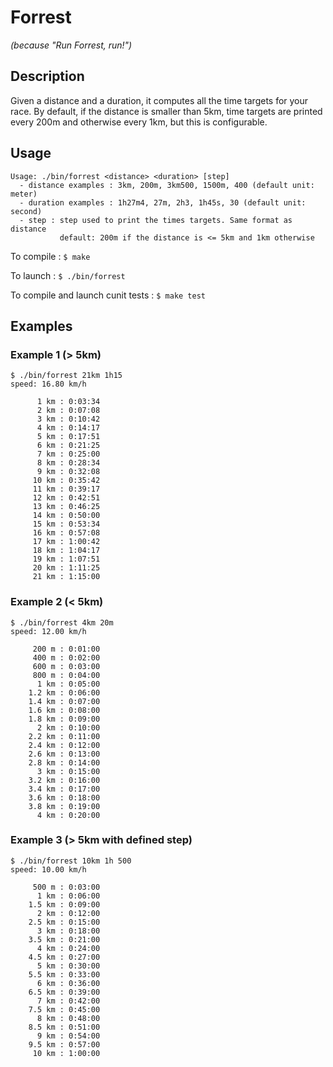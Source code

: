 # Forrest
*(because "Run Forrest, run!")*

## Description

Given a distance and a duration, it computes all the time targets for your race.
By default, if the distance is smaller than 5km, time targets are printed every 200m
and otherwise every 1km, but this is configurable.

## Usage

```
Usage: ./bin/forrest <distance> <duration> [step]
  - distance examples : 3km, 200m, 3km500, 1500m, 400 (default unit: meter)
  - duration examples : 1h27m4, 27m, 2h3, 1h45s, 30 (default unit: second)
  - step : step used to print the times targets. Same format as distance
           default: 200m if the distance is <= 5km and 1km otherwise
```

To compile : ```$ make```

To launch : ```$ ./bin/forrest```

To compile and launch cunit tests : ```$ make test```

## Examples

### Example 1 (> 5km)

```
$ ./bin/forrest 21km 1h15
speed: 16.80 km/h

      1 km : 0:03:34
      2 km : 0:07:08
      3 km : 0:10:42
      4 km : 0:14:17
      5 km : 0:17:51
      6 km : 0:21:25
      7 km : 0:25:00
      8 km : 0:28:34
      9 km : 0:32:08
     10 km : 0:35:42
     11 km : 0:39:17
     12 km : 0:42:51
     13 km : 0:46:25
     14 km : 0:50:00
     15 km : 0:53:34
     16 km : 0:57:08
     17 km : 1:00:42
     18 km : 1:04:17
     19 km : 1:07:51
     20 km : 1:11:25
     21 km : 1:15:00
```

### Example 2 (< 5km)

```
$ ./bin/forrest 4km 20m
speed: 12.00 km/h

     200 m : 0:01:00
     400 m : 0:02:00
     600 m : 0:03:00
     800 m : 0:04:00
      1 km : 0:05:00
    1.2 km : 0:06:00
    1.4 km : 0:07:00
    1.6 km : 0:08:00
    1.8 km : 0:09:00
      2 km : 0:10:00
    2.2 km : 0:11:00
    2.4 km : 0:12:00
    2.6 km : 0:13:00
    2.8 km : 0:14:00
      3 km : 0:15:00
    3.2 km : 0:16:00
    3.4 km : 0:17:00
    3.6 km : 0:18:00
    3.8 km : 0:19:00
      4 km : 0:20:00
```

### Example 3 (> 5km with defined step)

```
$ ./bin/forrest 10km 1h 500
speed: 10.00 km/h

     500 m : 0:03:00
      1 km : 0:06:00
    1.5 km : 0:09:00
      2 km : 0:12:00
    2.5 km : 0:15:00
      3 km : 0:18:00
    3.5 km : 0:21:00
      4 km : 0:24:00
    4.5 km : 0:27:00
      5 km : 0:30:00
    5.5 km : 0:33:00
      6 km : 0:36:00
    6.5 km : 0:39:00
      7 km : 0:42:00
    7.5 km : 0:45:00
      8 km : 0:48:00
    8.5 km : 0:51:00
      9 km : 0:54:00
    9.5 km : 0:57:00
     10 km : 1:00:00
```
